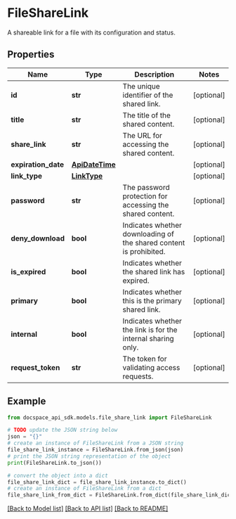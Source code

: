 # FileShareLink
A shareable link for a file with its configuration and status.

## Properties

Name | Type | Description | Notes
------------ | ------------- | ------------- | -------------
**id** | **str** | The unique identifier of the shared link. | [optional] 
**title** | **str** | The title of the shared content. | [optional] 
**share_link** | **str** | The URL for accessing the shared content. | [optional] 
**expiration_date** | [**ApiDateTime**](ApiDateTime.md) |  | [optional] 
**link_type** | [**LinkType**](LinkType.md) |  | [optional] 
**password** | **str** | The password protection for accessing the shared content. | [optional] 
**deny_download** | **bool** | Indicates whether downloading of the shared content is prohibited. | [optional] 
**is_expired** | **bool** | Indicates whether the shared link has expired. | [optional] 
**primary** | **bool** | Indicates whether this is the primary shared link. | [optional] 
**internal** | **bool** | Indicates whether the link is for the internal sharing only. | [optional] 
**request_token** | **str** | The token for validating access requests. | [optional] 

## Example

```python
from docspace_api_sdk.models.file_share_link import FileShareLink

# TODO update the JSON string below
json = "{}"
# create an instance of FileShareLink from a JSON string
file_share_link_instance = FileShareLink.from_json(json)
# print the JSON string representation of the object
print(FileShareLink.to_json())

# convert the object into a dict
file_share_link_dict = file_share_link_instance.to_dict()
# create an instance of FileShareLink from a dict
file_share_link_from_dict = FileShareLink.from_dict(file_share_link_dict)
```
[[Back to Model list]](../README.md#documentation-for-models) [[Back to API list]](../README.md#documentation-for-api-endpoints) [[Back to README]](../README.md)


